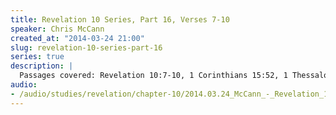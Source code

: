 ```yaml
--- 
title: Revelation 10 Series, Part 16, Verses 7-10
speaker: Chris McCann
created_at: "2014-03-24 21:00"
slug: revelation-10-series-part-16
series: true
description: |
  Passages covered: Revelation 10:7-10, 1 Corinthians 15:52, 1 Thessalonians 4:16, Mark 13:24, Psalm 19:9-10, Psalm 119:103, Proverbs 25:16,27, 2 Corinthians 12:9, Revelation 8:11, Jeremiah 9:15-16, Jeremiah 23:15-17, Lamentations 3:15,19, Psalm 69:21, Matthew 27:34.
audio: 
- /audio/studies/revelation/chapter-10/2014.03.24_McCann_-_Revelation_10_Series_Part_16.yaml
---
```

